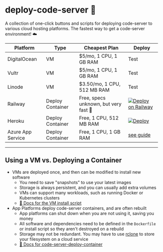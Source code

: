 # deploy-code-server 🚀

A collection of one-click buttons and scripts for deploying code-server to various cloud hosting platforms. The fastest way to get a code-server environment! ☁️

| Platform          | Type             | Cheapest Plan                         | Deploy                                                                                                                                                                                                                                                                                                                                         |
| ----------------- | ---------------- | ------------------------------------- | ---------------------------------------------------------------------------------------------------------------------------------------------------------------------------------------------------------------------------------------------------------------------------------------------------------------------------------------------- |
| DigitalOcean      | VM               | $5/mo, 1 CPU, 1 GB RAM                | Test                                                                                                                                                                                                                                                                                                                                           |
| Vultr             | VM               | $5/mo, 1 CPU, 1 GB RAM                | Test                                                                                                                                                                                                                                                                                                                                           |
| Linode            | VM               | $3.50/mo, 1 CPU, 512 MB RAM           | Test                                                                                                                                                                                                                                                                                                                                           |
| Railway           | Deploy Container | Free, specs unknown, but very fast 🚀 | [![Deploy on Railway](https://railway.app/button.svg)](https://railway.app/new?template=https%3A%2F%2Fgithub.com%2Fbpmct%2Fcode-server-railway&envs=PASSWORD%2CGIT_REPO&PASSWORDDesc=Your+password+to+log+in+to+code-server+with&GIT_REPODesc=A+git+repo+to+clone+and+open+in+code-server+%28ex.+https%3A%2F%2Fgithub.com%2Fcdr%2Fdocs.git%29) |
| Heroku            | Deploy Container | Free, 1 CPU, 512 MB RAM               | [![Deploy](https://www.herokucdn.com/deploy/button.svg)](https://heroku.com/deploy)                                                                                                                                                                                                                                                            |
| Azure App Service | Deploy Container | Free, 1 CPU, 1 GB RAM                 | [see guide](https://github.com/bencdr/code-server-azure)                                                                                                                                                                                                                                                                                       |

---

## Using a VM vs. Deploying a Container

- VMs are deployed once, and then can be modified to install new software
  - You need to save "snapshots" to use your latest images
  - Storage is always persistent, and you can usually add extra volumes
  - VMs can support many workloads, such as running Docker or Kubernetes clusters
  - [👀 Docs for the VM install script](vm-script/)
- App Platforms deploy code-server containers, and are often rebuilt
  - App platforms can shut down when you are not using it, saving you money
  - All software and dependencies need to be defined in the `Dockerfile` or install script so they aren't destroyed on a rebuild
  - Storage may not be redundant. You may have to use [rclone](https://rclone.org/) to store your filesystem on a cloud service
  - [📄 Docs for code-server-deploy-container](deploy-container/)
